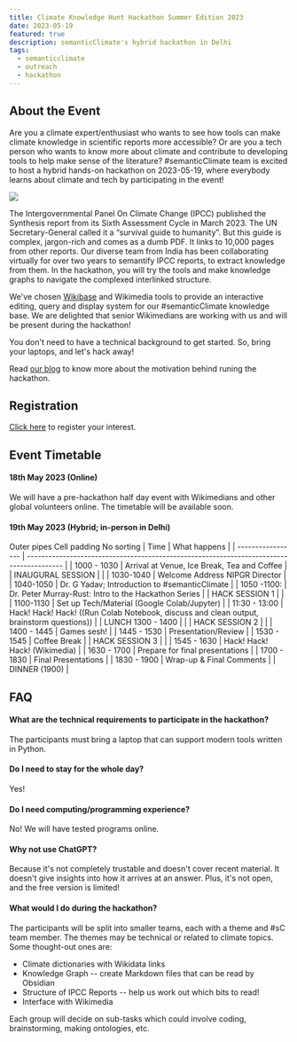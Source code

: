 ```yaml
---
title: Climate Knowledge Hunt Hackathon Summer Edition 2023
date: 2023-05-19 
featured: true
description: semanticClimate's hybrid hackathon in Delhi
tags:
  - semanticclimate
  - outreach
  - hackathon
---
```

## About the Event
Are you a climate expert/enthusiast who wants to see how tools can make climate knowledge in scientific reports more accessible? Or are you a tech person who wants to know more about climate and contribute to developing tools to help make sense of the literature? #semanticClimate team is excited to host a hybrid hands-on hackathon on 2023-05-19, where everybody learns about climate and tech by participating in the event!

<img src = "/p/static/img/climate_knowledge_hunt_may_23_v2.png">

The Intergovernmental Panel On Climate Change (IPCC) published the Synthesis report from its Sixth Assessment Cycle in March 2023. The UN Secretary-General called it a “survival guide to humanity”. But this guide is complex, jargon-rich and comes as a dumb PDF. It links to 10,000 pages from other reports. Our diverse team from India has been collaborating virtually for over two years to semantify IPCC reports, to extract knowledge from them. In the hackathon, you will try the tools and make knowledge graphs to navigate the complexed interlinked structure. 

We've chosen [Wikibase](https://www.mediawiki.org/wiki/Wikibase) and Wikimedia tools to provide an interactive editing, query and display system for our #semanticClimate knowledge base. We are delighted that senior Wikimedians are working with us and will be present during the hackathon!

You don't need to have a technical background to get started. So, bring your laptops, and let's hack away!

Read [our blog](https://semanticclimate.org/p/en/posts/why-climate-knowledge-hunt/) to know more about the motivation behind runing the hackathon. 

## Registration
[Click here](https://forms.gle/eCJ84oJLDs1tBzCq5) to register your interest. 

## Event Timetable

#### 18th May 2023 (Online)
We will have a pre-hackathon half day event with Wikimedians and other global volunteers online. The timetable will be available soon. 
#### 19th May 2023 (Hybrid; in-person in Delhi)

 Outer pipes  Cell padding 
No sorting
| Time              | What happens                                                                             |
| ----------------- | ---------------------------------------------------------------------------------------- |
| 1000 - 1030       | Arrival at Venue, Ice Break, Tea and Coffee                                              |
| INAUGURAL SESSION |                                                                                          |
| 1030-1040         | Welcome Address NIPGR Director                                                           |
| 1040-1050         | Dr. G Yadav; Introduction to #semanticClimate                                            |
| 1050 -1100:       | Dr. Peter Murray-Rust: Intro to the Hackathon Series                                     |
| HACK SESSION 1    |                                                                                          |
| 1100-1130         | Set up Tech/Material (Google Colab/Jupyter)                                              |
| 11:30 - 13:00     | Hack! Hack! Hack! ((Run Colab Notebook, discuss and clean output, brainstorm questions)) |
| LUNCH 1300 - 1400 |                                                                                          |
| HACK SESSION 2    |                                                                                          |
| 1400 - 1445       | Games sesh!                                                                              |
| 1445 - 1530       | Presentation/Review                                                                      |
| 1530 - 1545       | Coffee Break                                                                             |
| HACK SESSION 3    |                                                                                          |
| 1545 - 1630       | Hack! Hack! Hack! (Wikimedia)                                                            |
| 1630 - 1700       | Prepare for final presentations                                                          |
| 1700 - 1830       | Final Presentations                                                                      |
| 1830 - 1900       | Wrap-up & Final Comments                                                                 |
| DINNER (1900)     |

## FAQ
#### What are the technical requirements to participate in the hackathon?
The participants must bring a laptop that can support modern tools written in Python.
#### Do I need to stay for the whole day?
Yes!
#### Do I need computing/programming experience?
No! We will have tested programs online.
#### Why not use ChatGPT?
Because it's not completely trustable and doesn't cover recent material. It doesn't give insights into how it arrives at an answer. Plus, it's not open, and the free version is limited!
#### What would I do during the hackathon?
The participants will be split into smaller teams, each with a theme and #sC team member. The themes may be technical or related to climate topics. Some thought-out ones are:
- Climate dictionaries with Wikidata links
- Knowledge Graph -- create Markdown files that can be read by Obsidian
- Structure of IPCC Reports -- help us work out which bits to read!
- Interface with Wikimedia

Each group will decide on sub-tasks which could involve coding, brainstorming, making ontologies, etc.
